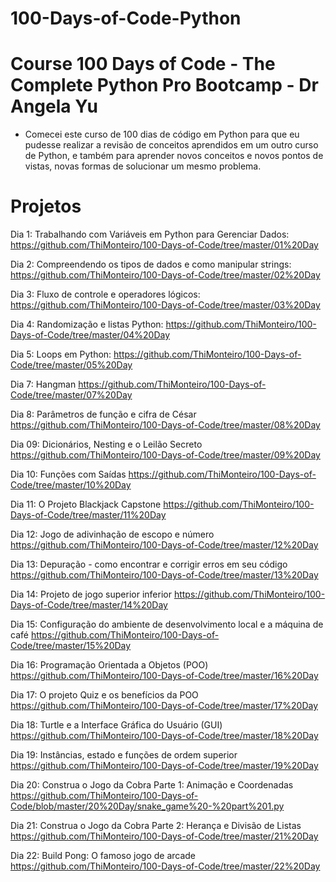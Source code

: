 # 100-Days-of-Code-Python
# Course 100 Days of Code - The Complete Python Pro Bootcamp - Dr Angela Yu

* Comecei este curso de 100 dias de código em Python para que eu pudesse realizar a revisão de conceitos aprendidos em um outro curso de Python, e também para aprender novos conceitos e novos pontos de vistas, novas formas de solucionar um mesmo problema.

# Projetos

Dia 1: Trabalhando com Variáveis em Python para Gerenciar Dados:
https://github.com/ThiMonteiro/100-Days-of-Code/tree/master/01%20Day

Dia 2: Compreendendo os tipos de dados e como manipular strings:
https://github.com/ThiMonteiro/100-Days-of-Code/tree/master/02%20Day

Dia 3: Fluxo de controle e operadores lógicos:
https://github.com/ThiMonteiro/100-Days-of-Code/tree/master/03%20Day

Dia 4: Randomização e listas Python:
https://github.com/ThiMonteiro/100-Days-of-Code/tree/master/04%20Day

Dia 5: Loops em Python:
https://github.com/ThiMonteiro/100-Days-of-Code/tree/master/05%20Day

Dia 7: Hangman
https://github.com/ThiMonteiro/100-Days-of-Code/tree/master/07%20Day

Dia 8: Parâmetros de função e cifra de César
https://github.com/ThiMonteiro/100-Days-of-Code/tree/master/08%20Day

Dia 09: Dicionários, Nesting e o Leilão Secreto
https://github.com/ThiMonteiro/100-Days-of-Code/tree/master/09%20Day

Dia 10: Funções com Saídas
https://github.com/ThiMonteiro/100-Days-of-Code/tree/master/10%20Day

Dia 11: O Projeto Blackjack Capstone
https://github.com/ThiMonteiro/100-Days-of-Code/tree/master/11%20Day

Dia 12: Jogo de adivinhação de escopo e número
https://github.com/ThiMonteiro/100-Days-of-Code/tree/master/12%20Day

Dia 13: Depuração - como encontrar e corrigir erros em seu código
https://github.com/ThiMonteiro/100-Days-of-Code/tree/master/13%20Day

Dia 14: Projeto de jogo superior inferior
https://github.com/ThiMonteiro/100-Days-of-Code/tree/master/14%20Day

Dia 15: Configuração do ambiente de desenvolvimento local e a máquina de café
https://github.com/ThiMonteiro/100-Days-of-Code/tree/master/15%20Day

Dia 16: Programação Orientada a Objetos (POO)
https://github.com/ThiMonteiro/100-Days-of-Code/tree/master/16%20Day

Dia 17: O projeto Quiz e os benefícios da POO
https://github.com/ThiMonteiro/100-Days-of-Code/tree/master/17%20Day

Dia 18: Turtle e a Interface Gráfica do Usuário (GUI)
https://github.com/ThiMonteiro/100-Days-of-Code/tree/master/18%20Day

Dia 19: Instâncias, estado e funções de ordem superior
https://github.com/ThiMonteiro/100-Days-of-Code/tree/master/19%20Day

Dia 20: Construa o Jogo da Cobra Parte 1: Animação e Coordenadas
https://github.com/ThiMonteiro/100-Days-of-Code/blob/master/20%20Day/snake_game%20-%20part%201.py

Dia 21: Construa o Jogo da Cobra Parte 2: Herança e Divisão de Listas
https://github.com/ThiMonteiro/100-Days-of-Code/tree/master/21%20Day

Dia 22: Build Pong: O famoso jogo de arcade
https://github.com/ThiMonteiro/100-Days-of-Code/tree/master/22%20Day
